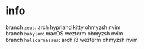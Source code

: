 # info  
branch `zeus`: arch hyprland kitty ohmyzsh nvim  
branch `babylon`: macOS wezterm ohmyzsh nvim  
branch `halicarnassus`: arch i3 wezterm ohmyzsh nvim
